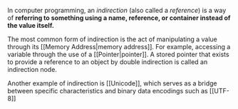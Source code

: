 In computer programming, an *indirection* (also called a *reference*) is a way of **referring to something using a name, reference, or container instead of the value itself.** 

The most common form of indirection is the act of manipulating a value through its [[Memory Address|memory address]]. For example, accessing a variable through the use of a [[Pointer|pointer]]. A stored pointer that exists to provide a reference to an object by double indirection is called an indirection node.

Another example of indirection is [[Unicode]], which serves as a bridge between specific characteristics and binary data encodings such as [[UTF-8]]

